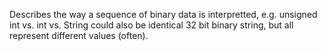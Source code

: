 Describes the way a sequence of binary data is interpretted, e.g. unsigned int vs. int vs. String could also be identical 32 bit binary string, but all represent different values (often).